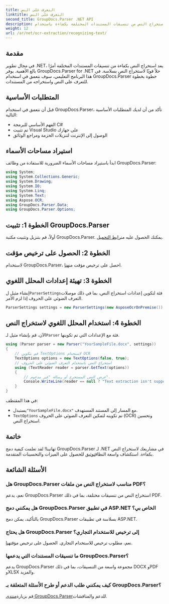 ```yaml
---
title: التعرف على النص
linktitle: التعرف على النص
second_title: GroupDocs.Parser .NET API
description: قم باستخراج النص من تنسيقات المستندات المختلفة بكفاءة باستخدام GroupDocs.Parser لـ .NET. سهولة التكامل وإمكانيات التعرف الضوئي على الحروف القوية.
weight: 12
url: /ar/net/ocr-extraction/recognizing-text/
---
```

## مقدمة
في مجال تطوير .NET، يعد استخراج النص بكفاءة من تنسيقات المستندات المختلفة أمرًا بالغ الأهمية. يوفر GroupDocs.Parser for .NET حلاً قويًا لاستخراج النص بسلاسة. في هذا البرنامج التعليمي، سوف نتعمق في استخدام GroupDocs.Parser خطوة بخطوة للتعرف على النص واستخراجه من المستندات.
## المتطلبات الأساسية
قبل أن نتعمق في استخدام GroupDocs.Parser، تأكد من أن لديك المتطلبات الأساسية التالية:
- الفهم الأساسي للبرمجة C#
- تم تثبيت Visual Studio على جهازك
- الوصول إلى الإنترنت لتنزيلات الحزمة ومراجع الوثائق

## استيراد مساحات الأسماء
ابدأ باستيراد مساحات الأسماء الضرورية للاستفادة من وظائف GroupDocs.Parser:
```csharp
using System;
using System.Collections.Generic;
using System.Drawing;
using System.IO;
using System.Linq;
using System.Text;
using Aspose.OCR;
using GroupDocs.Parser.Data;
using GroupDocs.Parser.Options;
```
## الخطوة 1: تثبيت GroupDocs.Parser
 أولاً، قم بتنزيل وتثبيت مكتبة GroupDocs.Parser. يمكنك الحصول عليه من[رابط التحميل](https://releases.groupdocs.com/parser/net/).
## الخطوة 2: الحصول على ترخيص مؤقت
 لاستخدام GroupDocs.Parser، احصل على ترخيص مؤقت من[هنا](https://purchase.groupdocs.com/temporary-license/).
## الخطوة 3: تهيئة إعدادات المحلل اللغوي
 إنشاء مثيل ل`ParserSettings`فئة لتكوين إعدادات استخراج النص، بما في ذلك موصلات التعرف الضوئي على الحروف إذا لزم الأمر.
```csharp
ParserSettings settings = new ParserSettings(new AsposeOcrOnPremise());
```
## الخطوة 4: استخدام المحلل اللغوي لاستخراج النص
 الآن، قم بإنشاء مثيل لـ`Parser` فئة مع الإعدادات التي تم تكوينها.
```csharp
using (Parser parser = new Parser("YourSampleFile.docx", settings))
{
    // قم بتكوين TextOptions لاستخدام OCR
    TextOptions options = new TextOptions(false, true);
    // استخراج النص باستخدام التعرف الضوئي على الحروف
    using (TextReader reader = parser.GetText(options))
    {
        // عرض النص المستخرج أو رسالة "غير مدعوم".
        Console.WriteLine(reader == null ? "Text extraction isn't supported" : reader.ReadToEnd());
    }
}
```
في هذا المقتطف:
-  يستبدل`"YourSampleFile.docx"` مع المسار إلى المستند المستهدف.
- `TextOptions` تم تكوينه لتمكين التعرف الضوئي على الحروف (OCR) وتحسين استخراج النص.

## خاتمة
 تهانينا! لقد تعلمت كيفية دمج GroupDocs.Parser لـ .NET في مشاريعك لاستخراج النص بكفاءة. استكشاف واسعة النطاق[توثيق](https://tutorials.groupdocs.com/parser/net/) للحصول على الميزات والتحسينات المتقدمة.

## الأسئلة الشائعة
### هل GroupDocs.Parser مناسب لاستخراج النص من ملفات PDF؟
نعم، يدعم GroupDocs.Parser استخراج النص من تنسيقات مختلفة، بما في ذلك PDF.
### هل يمكنني دمج GroupDocs.Parser في تطبيق ASP.NET الخاص بي؟
بالتأكيد، يمكن دمج GroupDocs.Parser بسلاسة في تطبيقات ASP.NET.
### هل يحتاج GroupDocs.Parser إلى ترخيص للاستخدام التجاري؟
نعم، مطلوب ترخيص للاستخدام التجاري. الحصول على ترخيص مؤقت[هنا](https://purchase.groupdocs.com/temporary-license/).
### ما تنسيقات المستندات التي يدعمها GroupDocs.Parser؟
يدعم GroupDocs.Parser مجموعة واسعة من التنسيقات، بما في ذلك DOCX وPDF وXLSX والمزيد.
### كيف يمكنني طلب الدعم أو طرح الأسئلة المتعلقة بـ GroupDocs.Parser؟
 قم بزيارة[منتدى GroupDocs.Parser](https://forum.groupdocs.com/c/parser/17)للدعم والمناقشات.